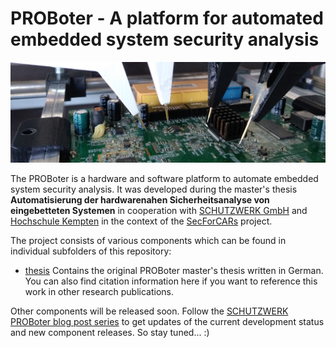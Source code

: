 # PROBoter - A platform for automated embedded system security analysis

![PROBoter title image](/docs/title.png)

The PROBoter is a hardware and software platform to automate embedded system security analysis. It was developed during the master's thesis **Automatisierung der hardwarenahen Sicherheitsanalyse von eingebetteten Systemen** in cooperation with [SCHUTZWERK GmbH](https://www.schutzwerk.com) and
[Hochschule Kempten](https://www.hs-kempten.de) in the context of the [SecForCARs](https://www.secforcars.de) project.


The project consists of various components which can be found in individual subfolders of this repository:

- [thesis](/thesis) Contains the original PROBoter master's thesis written in German. You can also find citation information here if you want to reference this work in other research publications.


Other components will be released soon. Follow the [SCHUTZWERK PROBoter blog post series](https://schutzwerk.com/en/43/posts/proboter_01/) to get updates of the current development status and new component releases. So stay tuned... :)

